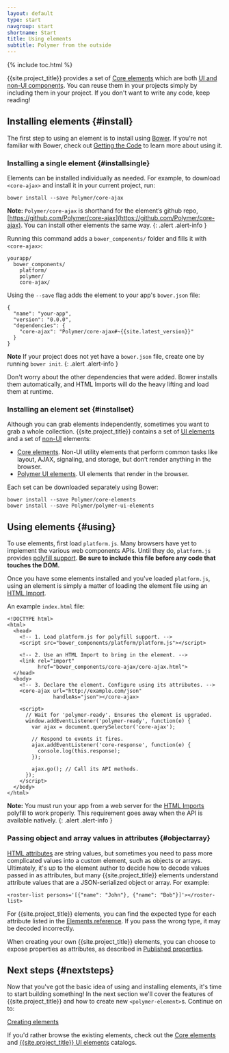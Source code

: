 ```yaml
---
layout: default
type: start
navgroup: start
shortname: Start
title: Using elements
subtitle: Polymer from the outside
---
```


{% include toc.html %}

{{site.project_title}} provides a set of <a href="/components/core-docs/index.html" target="_blank">Core elements</a> which are both [UI and non-UI components](/docs/start/customelements.html#elementtypes). You can reuse them in your projects simply by
including them in your project. If you don't want to write any code, keep reading!

## Installing elements {#install}

The first step to using an element is to install using [Bower](http://bower.io). If you're not familiar with Bower, check out [Getting the Code](/docs/start/getting-the-code.html) to learn more about using it.

### Installing a single element {#installsingle}

Elements can be installed individually as needed. For example, to download `<core-ajax>` and install it in your current project, run:

    bower install --save Polymer/core-ajax

**Note:** `Polymer/core-ajax` is shorthand for the element’s github repo, [https://github.com/Polymer/core-ajax](https://github.com/Polymer/core-ajax). You can install other elements the same way.
{: .alert .alert-info }


Running this command adds a `bower_components/` folder and fills it with `<core-ajax>`:

    yourapp/
      bower_components/
        platform/
        polymer/
        core-ajax/

Using the `--save` flag  adds the element to your app's `bower.json` file:

    {
      "name": "your-app",
      "version": "0.0.0",
      "dependencies": {
        "core-ajax": "Polymer/core-ajax#~{{site.latest_version}}"
      }
    }

**Note** If your project does not yet have a `bower.json` file, create one by running `bower init`.
{: .alert .alert-info }

Don't worry about the other dependencies that were added. Bower installs them automatically, and HTML Imports will do the heavy lifting and load them at runtime.

### Installing an element set {#installset}

Although you can grab elements independently, sometimes you want to grab a whole collection. {{site.project_title}} contains a set of [UI elements](/docs/start/customelements.html#uielements) and a set of [non-UI](/docs/start/customelements.html#nonuielements) elements:

- <a href="/components/core-docs/index.html" target="_blank">Core elements</a>. Non-UI utility elements that perform common tasks like layout, AJAX, signaling, and storage, but don’t render anything in the browser.
- [Polymer UI elements](/docs/elements/polymer-ui-elements.html). UI elements that render in the browser.

Each set can be downloaded separately using Bower:

    bower install --save Polymer/core-elements
    bower install --save Polymer/polymer-ui-elements

## Using elements {#using}

To use elements, first load `platform.js`. Many browsers have yet to implement the various web components APIs. Until they do, `platform.js` provides [polyfill support](/docs/start/platform.html). **Be sure to include this file before any code that touches the DOM.**

Once you have some elements installed and you've loaded `platform.js`, using an element is simply a matter of loading the element file using an [HTML Import](/platform/html-imports.html).

An example `index.html` file:

    <!DOCTYPE html>
    <html>
      <head>
        <!-- 1. Load platform.js for polyfill support. -->
        <script src="bower_components/platform/platform.js"></script>

        <!-- 2. Use an HTML Import to bring in the element. -->
        <link rel="import"
              href="bower_components/core-ajax/core-ajax.html">
      </head>
      <body>
        <!-- 3. Declare the element. Configure using its attributes. -->
        <core-ajax url="http://example.com/json"
                   handleAs="json"></core-ajax>

        <script>
          // Wait for 'polymer-ready'. Ensures the element is upgraded.
          window.addEventListener('polymer-ready', function(e) {
            var ajax = document.querySelector('core-ajax');

            // Respond to events it fires.
            ajax.addEventListener('core-response', function(e) {
              console.log(this.response);
            });

            ajax.go(); // Call its API methods.
          });
        </script>
      </body>
    </html>

**Note:** You must run your app from a web server for the [HTML Imports](/platform/html-imports.html)
polyfill to work properly. This requirement goes away when the API is available natively.
{: .alert .alert-info }

###  Passing object and array values in attributes {#objectarray}

[HTML attributes](https://developer.mozilla.org/en-US/docs/Web/HTML/Attributes) are string values, but sometimes you need to pass more complicated values into a custom element, such as objects or arrays. Ultimately, it's up to the element author to decide how to decode values passed in as attributes, but many {{site.project_title}} elements understand attribute values that are a JSON-serialized object or array. For example:

    <roster-list persons='[{"name": "John"}, {"name": "Bob"}]'></roster-list>

For {{site.project_title}} elements, you can find the expected type for each attribute listed in the [Elements reference](/docs/elements/). If you pass the wrong type, it may be decoded incorrectly.

When creating your own {{site.project_title}} elements, you can choose to expose properties as attributes, as described in [Published properties](/docs/polymer/polymer.html#published-properties).

## Next steps {#nextsteps}

Now that you've got the basic idea of using and installing elements, it's time to start
building something! In the next section we'll cover the features of {{site.project_title}} and how to create new `<polymer-element>`s. Continue on to:

<a href="/docs/start/creatingelements.html" class="paper-button"><polymer-ui-icon src="/images/picons/ic_arrowForward_dark_.png"></polymer-ui-icon>Creating elements</a>

If you'd rather browse the existing elements, check out the <a href="/components/core-docs/index.html" target="_blank">Core elements</a> and [{{site.project_title}} UI elements](/docs/elements/polymer-ui-elements.html) catalogs.
